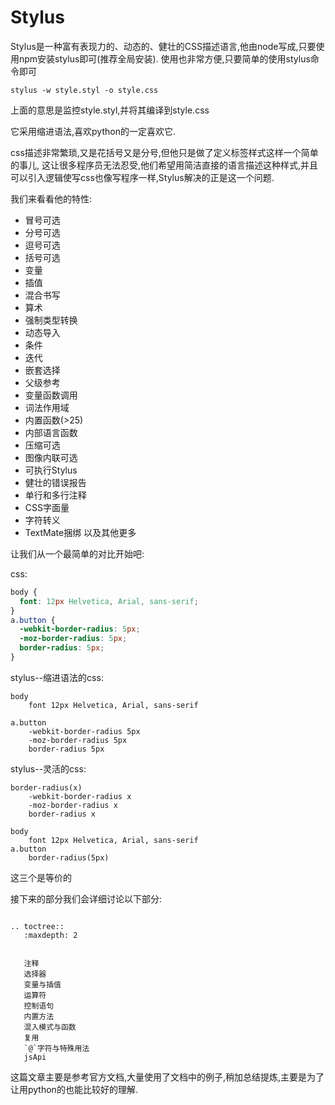 # Stylus

Stylus是一种富有表现力的、动态的、健壮的CSS描述语言,他由node写成,只要使用npm安装stylus即可(推荐全局安装).
使用也非常方便,只要简单的使用stylus命令即可

```shell
stylus -w style.styl -o style.css
```
上面的意思是监控style.styl,并将其编译到style.css


它采用缩进语法,喜欢python的一定喜欢它.

css描述非常繁琐,又是花括号又是分号,但他只是做了定义标签样式这样一个简单的事儿,
这让很多程序员无法忍受,他们希望用简洁直接的语言描述这种样式,并且可以引入逻辑使写css也像写程序一样,Stylus解决的正是这一个问题.

我们来看看他的特性:

+ 冒号可选
+ 分号可选
+ 逗号可选
+ 括号可选
+ 变量
+ 插值
+ 混合书写
+ 算术
+ 强制类型转换
+ 动态导入
+ 条件
+ 迭代
+ 嵌套选择
+ 父级参考
+ 变量函数调用
+ 词法作用域
+ 内置函数(>25)
+ 内部语言函数
+ 压缩可选
+ 图像内联可选
+ 可执行Stylus
+ 健壮的错误报告
+ 单行和多行注释
+ CSS字面量
+ 字符转义
+ TextMate捆绑
以及其他更多

让我们从一个最简单的对比开始吧:

css:

```css
body {
  font: 12px Helvetica, Arial, sans-serif;
}
a.button {
  -webkit-border-radius: 5px;
  -moz-border-radius: 5px;
  border-radius: 5px;
}
```

stylus--缩进语法的css:

```stylus
body
    font 12px Helvetica, Arial, sans-serif

a.button
    -webkit-border-radius 5px
    -moz-border-radius 5px
    border-radius 5px

 ```

 stylus--灵活的css:

```stylus
border-radius(x)
    -webkit-border-radius x
    -moz-border-radius x
    border-radius x

body
    font 12px Helvetica, Arial, sans-serif
a.button
    border-radius(5px)

```

这三个是等价的

接下来的部分我们会详细讨论以下部分:

```eval_rst

.. toctree::
   :maxdepth: 2


   注释
   选择器
   变量与插值
   运算符
   控制语句
   内置方法
   混入模式与函数
   复用
   `@`字符与特殊用法
   jsApi
```

这篇文章主要是参考官方文档,大量使用了文档中的例子,稍加总结提炼,主要是为了让用python的也能比较好的理解.
